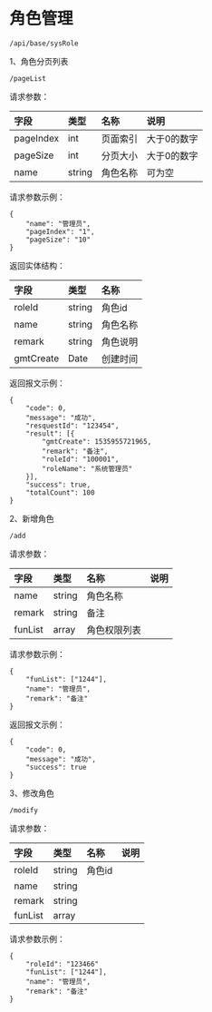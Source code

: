 # 角色管理

```
/api/base/sysRole
```

1、角色分页列表

```
/pageList
```

请求参数：

| 字段 | 类型 | 名称 | 说明 |
| :--- | :--- | :--- | :--- |
| pageIndex | int | 页面索引 | 大于0的数字 |
| pageSize | int | 分页大小 | 大于0的数字 |
| name | string | 角色名称 | 可为空 |

请求参数示例：

```
{
    "name": "管理员",
    "pageIndex": "1",
    "pageSize": "10"
}
```

返回实体结构：

| 字段 | 类型 | 名称 |
| :--- | :--- | :--- |
| roleId | string | 角色id |
| name | string | 角色名称 |
| remark | string | 角色说明 |
| gmtCreate | Date | 创建时间 |

返回报文示例：

```
{
    "code": 0,
    "message": "成功",
    "resquestId": "123454",
    "result": [{
        "gmtCreate": 1535955721965,
        "remark": "备注",
        "roleId": "100001",
        "roleName": "系统管理员"
    }],
    "success": true,
    "totalCount": 100
}
```

2、新增角色

```
/add
```

请求参数：

| 字段 | 类型 | 名称 | 说明 |
| :--- | :--- | :--- | :--- |
| name | string | 角色名称 |  |
| remark | string | 备注 |  |
| funList | array | 角色权限列表 |  |

请求参数示例：

```
{
    "funList": ["1244"],
    "name": "管理员",
    "remark": "备注"
}
```

返回报文示例：

```
{
    "code": 0,
    "message": "成功",
    "success": true
}
```

3、修改角色

```
/modify
```

请求参数：

| 字段 | 类型 | 名称 | 说明 |
| :--- | :--- | :--- | :--- |
| roleId | string | 角色id |  |
| name | string |  |  |
| remark | string |  |  |
| funList | array |  |  |

请求参数示例：

```
{
    "roleId": "123466"
    "funList": ["1244"],
    "name": "管理员",
    "remark": "备注"
}
```




